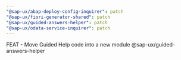 ```yaml
---
"@sap-ux/abap-deploy-config-inquirer": patch
"@sap-ux/fiori-generator-shared": patch
"@sap-ux/guided-answers-helper": patch
"@sap-ux/odata-service-inquirer": patch
---
```


FEAT - Move Guided Help code into a new module @sap-ux/guided-answers-helper
